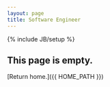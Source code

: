 ```yaml
---
layout: page
title: Software Engineer
---
```

{% include JB/setup %}

## This page is empty.

[Return home.]({{ HOME_PATH }})
